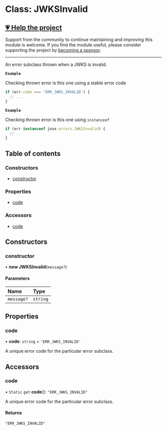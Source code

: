 # Class: JWKSInvalid

## [💗 Help the project](https://github.com/sponsors/panva)

Support from the community to continue maintaining and improving this module is welcome. If you find the module useful, please consider supporting the project by [becoming a sponsor](https://github.com/sponsors/panva).

---

An error subclass thrown when a JWKS is invalid.

**`Example`**

Checking thrown error is this one using a stable error code

```js
if (err.code === 'ERR_JWKS_INVALID') {
  // ...
}
```

**`Example`**

Checking thrown error is this one using `instanceof`

```js
if (err instanceof jose.errors.JWKSInvalid) {
  // ...
}
```

## Table of contents

### Constructors

- [constructor](util_errors.JWKSInvalid.md#constructor)

### Properties

- [code](util_errors.JWKSInvalid.md#code)

### Accessors

- [code](util_errors.JWKSInvalid.md#code-1)

## Constructors

### constructor

• **new JWKSInvalid**(`message?`)

#### Parameters

| Name | Type |
| :------ | :------ |
| `message?` | `string` |

## Properties

### code

• **code**: `string` = `'ERR_JWKS_INVALID'`

A unique error code for the particular error subclass.

## Accessors

### code

• `Static` `get` **code**(): ``"ERR_JWKS_INVALID"``

A unique error code for the particular error subclass.

#### Returns

``"ERR_JWKS_INVALID"``
